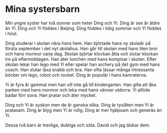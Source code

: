 # Mina systersbarn

Min yngre syster har två sonner som heter Ding och Yi. Ding är sex år äldre än Yi. Ding och Yi föddes i Beijing. Ding föddes i tidig sommar och Yi föddes i höst. 

Ding studerar i skolan nära hans hem. Han björtade hans ny skolaår på första september i det nyt skolahus. Han går till skolan med hans liten bror och hans mormor varje dag. Skolan björtar klockan åtta och slutar klockan tre på eftermiddagen. Han äter lunchen med hans kompisar i skolan. Efter skolan lekar han lego med Yi eller spelar han archery på det gym med hans coach. Han slutar läxa snabb och bra. Han ofta lässar många intressanta böcker om lego, robot och rocket. Ding är populär i hans kamraterna.

Yi är fyra år gammal men han vill inte gå till kindergarten. Han gilla att åka parken med hans mormor och leka med hans vänner utdorra. Yi alltide badar förr sova. Han pratar och äter mycket. 

Ding och Yi är syskon men de är ganska olika. Ding är tyslåten men Yi är pratasam. Ding är blyg men Yi är rolig. Ding är mer hjälpsam och generäs än Yi. 

Dessa två barn är trevliga, duktiga och söta. David och jag älskar dem.